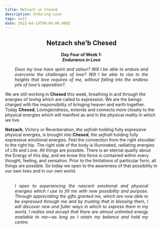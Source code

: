 ```yaml
---
title: Netzach in Chesed
description: Enduring Love
tags: null
date: 2022-04-19T00:04:00.000Z
---
```


<div style="font-weight: bold; text-align:center">
<h2>Netzach she’b Chesed</h2>
Day Four of Week 1:<br /> 
<i>Endurance in Love</i>

</div>
<div style="text-align: justify; margin-left: 2rem; margin-right: 2rem; font-style: italic">
<p>
Does my love have spirit and valour? Will I be able to endure and overcome the challenges of love? Will I be able to rise to the heights that love requires of me, without falling into the endless pits of love's opposition?.
</p>
</div>

We are still working in **Chesed** this week, breathing in and through the energies of loving which are called to expression. We are the beings charged with the responsibility of bringing heaven and earth together. Today **Chesed**, Lovingkindness, extends and connects more closely to the physical energies which will manifest as and in the physical reality in which we live.

**Netzach**, Victory or Reverberation, the _sefirah_ holding fully expressive physical energies, is brought into **Chesed**, the _sefirah_ holding fully expressive emotional energies. Feel the connection from the right shoulder to the right hip. The right side of the body is illuminated, radiating energies of Life and Love. All things are possible.
There is an eternal quality about the Energy of this day, and we know this force is contained within every thought, feeling, and sensation. Prior to the limitations of particular form, all things are possible. So today we open to the awareness of that possibility in our own lives and in our own world.

<p style="font-style: italic; margin: 2rem; text-align: justify">
I open to experiencing the nascent emotional and physical energies which I use to fill me with new possibility and purpose. Through appreciating the gifts granted me, which are now able to be expressed through me and by trusting that in blessing them, I will discover new and fuller ways in which to express them in my world, I realise and accept that there are  almost unlimited energy available to me&mdash;as long as I retain my balance and hold my centre.
</p>
